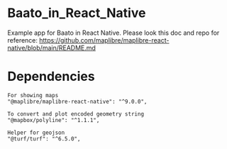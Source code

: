 # Baato_in_React_Native
Example app for Baato in React Native.
Please look this doc and repo for reference: https://github.com/maplibre/maplibre-react-native/blob/main/README.md

# Dependencies
```
For showing maps
"@maplibre/maplibre-react-native": "^9.0.0",

To convert and plot encoded geometry string
"@mapbox/polyline": "^1.1.1",
 
Helper for geojson
"@turf/turf": "^6.5.0",
```

